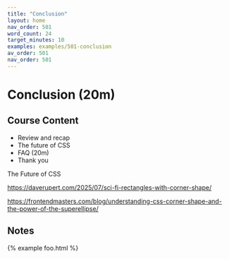 ```yaml
---
title: "Conclusion"
layout: home
nav_order: 501
word_count: 24
target_minutes: 10
examples: examples/501-conclusion
av_order: 501
nav_order: 501
---
```

# Conclusion (20m)

## Course Content

- Review and recap
- The future of CSS
- FAQ (20m)
- Thank you

The Future of CSS

https://daverupert.com/2025/07/sci-fi-rectangles-with-corner-shape/

https://frontendmasters.com/blog/understanding-css-corner-shape-and-the-power-of-the-superellipse/

## Notes



{% example foo.html %}









